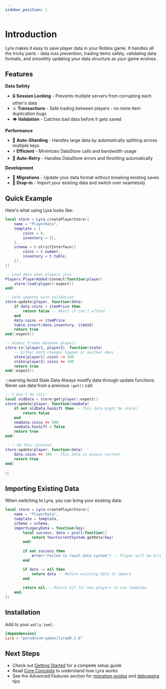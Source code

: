 ```yaml
---
sidebar_position: 1
---
```


# Introduction

Lyra makes it easy to save player data in your Roblox game. It handles all the tricky parts - data loss prevention, trading items safely, validating data formats, and smoothly updating your data structure as your game evolves.

## Features

**Data Safety**
- 🔒 **Session Locking** - Prevents multiple servers from corrupting each other's data
- ⚔️ **Transactions** - Safe trading between players - no more item duplication bugs
- 👁️ **Validation** - Catches bad data before it gets saved

**Performance**
- 💎 **Auto-Sharding** - Handles large data by automatically splitting across multiple keys
- ⚡ **Efficient** - Minimizes DataStore calls and bandwidth usage
- 🎯 **Auto-Retry** - Handles DataStore errors and throttling automatically

**Development**
- 🦋 **Migrations** - Update your data format without breaking existing saves
- 🔄 **Drop-in** - Import your existing data and switch over seamlessly

## Quick Example

Here's what using Lyra looks like:

```lua
local store = Lyra.createPlayerStore({
    name = "PlayerData",
    template = {
        coins = 0,
        inventory = {},
    },
    schema = t.strictInterface({
        coins = t.number,
        inventory = t.table,
    }),
})

-- Load data when players join
Players.PlayerAdded:Connect(function(player)
    store:load(player):expect()
end)

-- Safe updates with validation
store:update(player, function(data)
    if data.coins < itemPrice then
        return false -- Abort if can't afford
    end
    data.coins -= itemPrice
    table.insert(data.inventory, itemId)
    return true
end):expect()

-- Atomic trades between players
store:tx({player1, player2}, function(state)
    -- Either both changes happen or neither does
    state[player1].coins -= 100
    state[player2].coins += 100
    return true
end):expect()
```

:::warning Avoid Stale Data
Always modify data through update functions. Never use data from a previous `:get()` call:
```lua
-- 🚫 Don't do this:
local oldData = store:get(player):expect()
store:update(player, function(newData)
    if not oldData.hasGift then -- This data might be stale!
        return false
    end
    newData.coins += 500
    newData.hasGift = false
    return true
end)

-- ✅ Do this instead:
store:update(player, function(data)
    data.coins += 100 -- This data is always current
    return true
end)
```
:::

## Importing Existing Data

When switching to Lyra, you can bring your existing data:

```lua
local store = Lyra.createPlayerStore({
    name = "PlayerData",
    template = template,
    schema = schema,
    importLegacyData = function(key)
        local success, data = pcall(function()
            return YourCurrentSystem.getData(key)
        end)
        
        if not success then
            error("Failed to reach data system") -- Player will be kicked and can retry
        end

        if data ~= nil then
            return data -- Return existing data to import
        end
        
        return nil -- Return nil for new players to use template
    end,
})
```

## Installation

Add to your `wally.toml`:
```toml
[dependencies]
Lyra = "paradoxum-games/lyra@0.1.0"
```

## Next Steps

- Check out [Getting Started](./getting-started.md) for a complete setup guide
- Read [Core Concepts](./core-concepts.md) to understand how Lyra works
- See the Advanced Features section for [migration guides](./advanced/migrations.md) and [debugging](./advanced/debugging.md) tips
